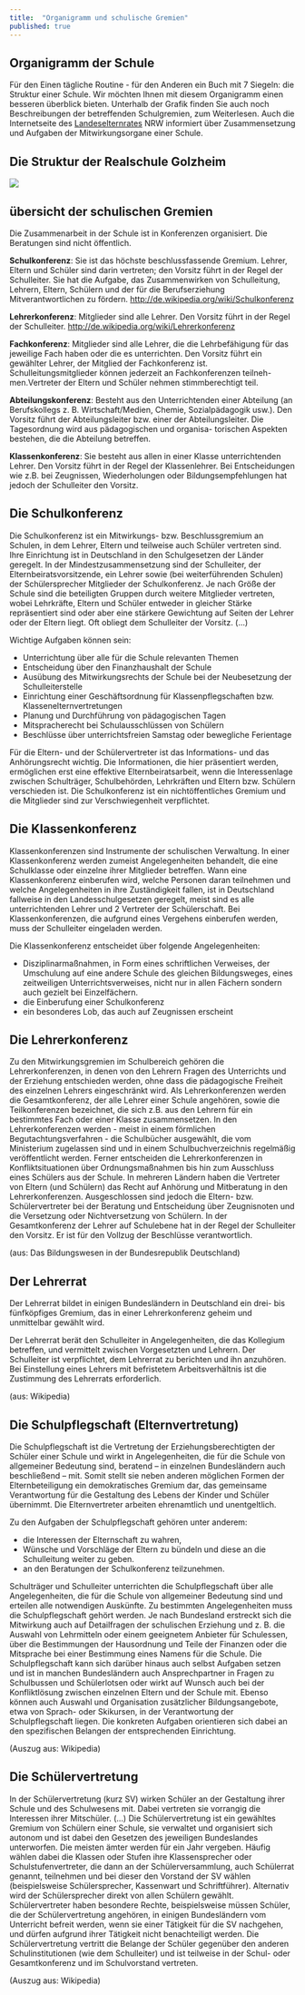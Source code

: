 ```yaml
---
title:  "Organigramm und schulische Gremien"
published: true
---
```


## Organigramm der Schule

F&uuml;r den Einen t&auml;gliche Routine - f&uuml;r den Anderen ein Buch mit 7 Siegeln: die Struktur einer Schule. Wir m&ouml;chten Ihnen mit diesem Organigramm einen besseren &uuml;berblick bieten. Unterhalb der Grafik finden Sie auch noch Beschreibungen der betreffenden Schulgremien, zum Weiterlesen. Auch die Internetseite des [Landeselternrates](http://www.ler-nrw.de/index.htm) NRW informiert &uuml;ber Zusammensetzung und Aufgaben der Mitwirkungsorgane einer Schule. 

## Die Struktur der Realschule Golzheim

<img src="img/organigramm/organigramm.jpg" />

## &uuml;bersicht der schulischen Gremien

Die Zusammenarbeit in der Schule ist in Konferenzen organisiert. Die Beratungen sind nicht &ouml;ffentlich. 

**Schulkonferenz**: Sie ist das h&ouml;chste beschlussfassende Gremium. Lehrer, Eltern und Sch&uuml;ler sind darin vertreten; den Vorsitz f&uuml;hrt in der Regel der Schulleiter. Sie hat die Aufgabe, das Zusammenwirken von Schulleitung, Lehrern, Eltern, Sch&uuml;lern und der f&uuml;r die Berufserziehung Mitverantwortlichen zu f&ouml;rdern. http://de.wikipedia.org/wiki/Schulkonferenz

**Lehrerkonferenz**: Mitglieder sind alle Lehrer. Den Vorsitz f&uuml;hrt in der Regel der Schulleiter. http://de.wikipedia.org/wiki/Lehrerkonferenz

**Fachkonferenz**: Mitglieder sind alle Lehrer, die die Lehrbef&auml;higung f&uuml;r das jeweilige Fach haben oder die es unterrichten. Den Vorsitz f&uuml;hrt ein gew&auml;hlter Lehrer, der Mitglied der Fachkonferenz ist. Schulleitungsmitglieder k&ouml;nnen jederzeit an Fachkonferenzen teilneh-
men.Vertreter der Eltern und Sch&uuml;ler nehmen stimmberechtigt teil. 

**Abteilungskonferenz**: Besteht aus den Unterrichtenden einer Abteilung (an Berufskollegs z. B. Wirtschaft/Medien, Chemie, Sozialp&auml;dagogik usw.). Den Vorsitz f&uuml;hrt der Abteilungsleiter bzw. einer der Abteilungsleiter. Die Tagesordnung wird aus p&auml;dagogischen und organisa-
torischen Aspekten bestehen, die die Abteilung betreffen. 

**Klassenkonferenz**: Sie besteht aus allen in einer Klasse unterrichtenden Lehrer. Den Vorsitz f&uuml;hrt in der Regel der Klassenlehrer. Bei Entscheidungen wie z.B. bei Zeugnissen, Wiederholungen oder Bildungsempfehlungen hat jedoch der Schulleiter den Vorsitz. 

## Die Schulkonferenz

Die Schulkonferenz ist ein Mitwirkungs- bzw. Beschlussgremium an Schulen, in dem Lehrer, Eltern und teilweise auch Sch&uuml;ler vertreten sind. Ihre Einrichtung ist in Deutschland in den Schulgesetzen der L&auml;nder geregelt. In der Mindestzusammensetzung sind der Schulleiter, der Elternbeiratsvorsitzende, ein Lehrer sowie (bei weiterf&uuml;hrenden Schulen) der Sch&uuml;lersprecher Mitglieder der Schulkonferenz. Je nach Gr&ouml;&szlig;e der Schule sind die beteiligten Gruppen durch weitere Mitglieder vertreten, wobei Lehrkr&auml;fte, Eltern und Sch&uuml;ler entweder in gleicher St&auml;rke repr&auml;sentiert sind oder aber eine st&auml;rkere Gewichtung auf Seiten der Lehrer oder der Eltern liegt. Oft obliegt dem Schulleiter der Vorsitz. (...)

Wichtige Aufgaben k&ouml;nnen sein:

- Unterrichtung &uuml;ber alle f&uuml;r die Schule relevanten Themen 
- Entscheidung &uuml;ber den Finanzhaushalt der Schule 
- Aus&uuml;bung des Mitwirkungsrechts der Schule bei der Neubesetzung der Schulleiterstelle 
- Einrichtung einer Gesch&auml;ftsordnung f&uuml;r Klassenpflegschaften bzw. Klassenelternvertretungen 
- Planung und Durchf&uuml;hrung von p&auml;dagogischen Tagen 
- Mitspracherecht bei Schulausschl&uuml;ssen von Sch&uuml;lern 
- Beschl&uuml;sse &uuml;ber unterrichtsfreien Samstag oder bewegliche Ferientage 

F&uuml;r die Eltern- und der Sch&uuml;lervertreter ist das Informations- und das Anh&ouml;rungsrecht wichtig. Die Informationen, die hier pr&auml;sentiert werden, erm&ouml;glichen erst eine effektive Elternbeiratsarbeit, wenn die Interessenlage zwischen Schultr&auml;ger, Schulbeh&ouml;rden, Lehrkr&auml;ften und Eltern bzw. Sch&uuml;lern verschieden ist. Die Schulkonferenz ist ein nicht&ouml;ffentliches Gremium und die Mitglieder sind zur Verschwiegenheit verpflichtet.

## Die Klassenkonferenz

Klassenkonferenzen sind Instrumente der schulischen Verwaltung. In einer Klassenkonferenz werden zumeist Angelegenheiten behandelt, die eine Schulklasse oder einzelne ihrer Mitglieder betreffen. Wann eine Klassenkonferenz einberufen wird, welche Personen daran teilnehmen und welche Angelegenheiten in ihre Zust&auml;ndigkeit fallen, ist in Deutschland fallweise in den Landesschulgesetzen geregelt, meist sind es alle unterrichtenden Lehrer und 2 Vertreter der Sch&uuml;lerschaft. Bei Klassenkonferenzen, die aufgrund eines Vergehens einberufen werden, muss der Schulleiter eingeladen werden.

Die Klassenkonferenz entscheidet &uuml;ber folgende Angelegenheiten:

- Disziplinarma&szlig;nahmen, in Form eines schriftlichen Verweises, der Umschulung auf eine andere Schule des gleichen Bildungsweges, eines zeitweiligen Unterrichtsverweises, nicht nur in allen F&auml;chern sondern auch gezielt bei Einzelf&auml;chern. 
- die Einberufung einer Schulkonferenz 
- ein besonderes Lob, das auch auf Zeugnissen erscheint 

## Die Lehrerkonferenz

Zu den Mitwirkungsgremien im Schulbereich geh&ouml;ren die Lehrerkonferenzen, in denen von den Lehrern Fragen des Unterrichts und der Erziehung entschieden werden, ohne dass die p&auml;dagogische Freiheit des einzelnen Lehrers eingeschr&auml;nkt wird. Als Lehrerkonferenzen werden die Gesamtkonferenz, der alle Lehrer einer Schule angeh&ouml;ren, sowie die Teilkonferenzen bezeichnet, die sich z.B. aus den Lehrern f&uuml;r ein bestimmtes Fach oder einer Klasse zusammensetzen. In den Lehrerkonferenzen werden - meist in einem f&ouml;rmlichen Begutachtungsverfahren - die Schulb&uuml;cher ausgew&auml;hlt, die vom Ministerium zugelassen sind und in einem Schulbuchverzeichnis regelm&auml;&szlig;ig ver&ouml;ffentlicht werden. Ferner entscheiden die Lehrerkonferenzen in Konfliktsituationen &uuml;ber Ordnungsma&szlig;nahmen bis hin zum Ausschluss eines Sch&uuml;lers aus der Schule. In mehreren L&auml;ndern haben die Vertreter von Eltern (und Sch&uuml;lern) das Recht auf Anh&ouml;rung und Mitberatung in den Lehrerkonferenzen. Ausgeschlossen sind jedoch die Eltern- bzw. Sch&uuml;lervertreter bei der Beratung und Entscheidung &uuml;ber Zeugnisnoten und die Versetzung oder Nichtversetzung von Sch&uuml;lern. In der Gesamtkonferenz der Lehrer auf Schulebene hat in der Regel der Schulleiter den Vorsitz. Er ist f&uuml;r den Vollzug der Beschl&uuml;sse verantwortlich.

(aus: Das Bildungswesen in der Bundesrepublik Deutschland)

## Der Lehrerrat

Der Lehrerrat bildet in einigen Bundesl&auml;ndern in Deutschland ein drei- bis f&uuml;nfk&ouml;pfiges Gremium, das in einer Lehrerkonferenz geheim und unmittelbar gew&auml;hlt wird.

Der Lehrerrat ber&auml;t den Schulleiter in Angelegenheiten, die das Kollegium betreffen, und vermittelt zwischen Vorgesetzten und Lehrern. Der Schulleiter ist verpflichtet, dem Lehrerrat zu berichten und ihn anzuh&ouml;ren. Bei Einstellung eines Lehrers mit befristetem Arbeitsverh&auml;ltnis ist die Zustimmung des Lehrerrats erforderlich.

(aus: Wikipedia)

## Die Schulpflegschaft (Elternvertretung)

Die Schulpflegschaft ist die Vertretung der Erziehungsberechtigten der Sch&uuml;ler einer Schule und wirkt in Angelegenheiten, die f&uuml;r die Schule von allgemeiner Bedeutung sind, beratend – in einzelnen Bundesl&auml;ndern auch beschlie&szlig;end – mit. Somit stellt sie neben anderen m&ouml;glichen Formen der Elternbeteiligung ein demokratisches Gremium dar, das gemeinsame Verantwortung f&uuml;r die Gestaltung des Lebens der Kinder und Sch&uuml;ler &uuml;bernimmt. Die Elternvertreter arbeiten ehrenamtlich und unentgeltlich.

Zu den Aufgaben der Schulpflegschaft geh&ouml;ren unter anderem:

- die Interessen der Elternschaft zu wahren, 
- W&uuml;nsche und Vorschl&auml;ge der Eltern zu b&uuml;ndeln und diese an die Schulleitung weiter zu geben. 
- an den Beratungen der Schulkonferenz teilzunehmen. 

Schultr&auml;ger und Schulleiter unterrichten die Schulpflegschaft &uuml;ber alle Angelegenheiten, die f&uuml;r die Schule von allgemeiner Bedeutung sind und erteilen alle notwendigen Ausk&uuml;nfte. Zu bestimmten Angelegenheiten muss die Schulpflegschaft geh&ouml;rt werden. Je nach Bundesland erstreckt sich die Mitwirkung auch auf Detailfragen der schulischen Erziehung und z. B. die Auswahl von Lehrmitteln oder einem geeignetem Anbieter f&uuml;r Schulessen, &uuml;ber die Bestimmungen der Hausordnung und Teile der Finanzen oder die Mitsprache bei einer Bestimmung eines Namens f&uuml;r die Schule. Die Schulpflegschaft kann sich dar&uuml;ber hinaus auch selbst Aufgaben setzen und ist in manchen Bundesl&auml;ndern auch Ansprechpartner in Fragen zu Schulbussen und Sch&uuml;lerlotsen oder wirkt auf Wunsch auch bei der Konfliktl&ouml;sung zwischen einzelnen Eltern und der Schule mit. Ebenso k&ouml;nnen auch Auswahl und Organisation zus&auml;tzlicher Bildungsangebote, etwa von Sprach- oder Skikursen, in der Verantwortung der Schulpflegschaft liegen. Die konkreten Aufgaben orientieren sich dabei an den spezifischen Belangen der entsprechenden Einrichtung.

(Auszug aus: Wikipedia)

## Die Sch&uuml;lervertretung

In der Sch&uuml;lervertretung (kurz SV) wirken Sch&uuml;ler an der Gestaltung ihrer Schule und des Schulwesens mit. Dabei vertreten sie vorrangig die Interessen ihrer Mitsch&uuml;ler. (...) Die Sch&uuml;lervertretung ist ein gew&auml;hltes Gremium von Sch&uuml;lern einer Schule, sie verwaltet und organisiert sich autonom und ist dabei den Gesetzen des jeweiligen Bundeslandes unterworfen. Die meisten &auml;mter werden f&uuml;r ein Jahr vergeben. H&auml;ufig w&auml;hlen dabei die Klassen oder Stufen ihre Klassensprecher oder Schulstufenvertreter, die dann an der Sch&uuml;lerversammlung, auch Sch&uuml;lerrat genannt, teilnehmen und bei dieser den Vorstand der SV w&auml;hlen (beispielsweise Sch&uuml;lersprecher, Kassenwart und Schriftf&uuml;hrer). Alternativ wird der Sch&uuml;lersprecher direkt von allen Sch&uuml;lern gew&auml;hlt. Sch&uuml;lervertreter haben besondere Rechte, beispielsweise m&uuml;ssen Sch&uuml;ler, die der Sch&uuml;lervertretung angeh&ouml;ren, in einigen Bundesl&auml;ndern vom Unterricht befreit werden, wenn sie einer T&auml;tigkeit f&uuml;r die SV nachgehen, und d&uuml;rfen aufgrund ihrer T&auml;tigkeit nicht benachteiligt werden. Die Sch&uuml;lervertretung vertritt die Belange der Sch&uuml;ler gegen&uuml;ber den anderen Schulinstitutionen (wie dem Schulleiter) und ist teilweise in der Schul- oder Gesamtkonferenz und im Schulvorstand vertreten.

(Auszug aus: Wikipedia)


